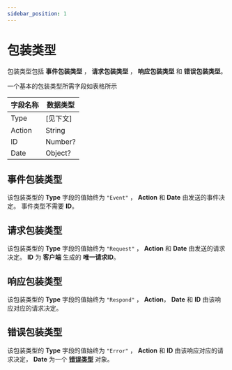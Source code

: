 ```yaml
---
sidebar_position: 1
---
```


# 包装类型

包装类型包括 **事件包装类型** ， **请求包装类型** ， **响应包装类型** 和 **错误包装类型**。

一个基本的包装类型所需字段如表格所示

| 字段名称 | 数据类型 |
| -------- | -------- |
|   Type   | [见下文] |
|  Action  |  String  |
|    ID    |  Number? |
|   Date   |  Object? |

##  事件包装类型

该包装类型的 **Type** 字段的值始终为 `"Event"` ， **Action** 和 **Date** 由发送的事件决定。 事件类型不需要 **ID**。

## 请求包装类型

该包装类型的 **Type** 字段的值始终为 `"Request"` ， **Action** 和 **Date** 由发送的请求决定。 **ID** 为 **客户端** 生成的 **唯一请求ID**。

## 响应包装类型

该包装类型的 **Type** 字段的值始终为 `"Respond"` ， **Action**， **Date** 和 **ID** 由该响应对应的请求决定。

## 错误包装类型

该包装类型的 **Type** 字段的值始终为 `"Error"` ， **Action** 和 **ID** 由该响应对应的请求决定， **Date** 为一个 [**错误类型**](./error-types) 对象。
